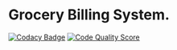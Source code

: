 # Grocery Billing System.

[![Codacy Badge](https://app.codacy.com/project/badge/Grade/71e44855d5c44e4ebf93a5427aefe800)](https://www.codacy.com/gh/parz14/project./dashboard?utm_source=github.com&amp;utm_medium=referral&amp;utm_content=parz14/project.&amp;utm_campaign=Badge_Grade)
[![Code Quality Score](https://www.code-inspector.com/project/24993/score/svg)](https://www.code-inspector.com/project/24993/score/svg)
